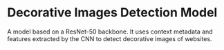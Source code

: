 # Decorative Images Detection Model

A model based on a ResNet-50 backbone. It uses context metadata and features extracted by the CNN to detect decorative images of websites.
